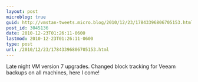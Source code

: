 ```yaml
---
layout: post
microblog: true
guid: http://vmstan-tweets.micro.blog/2010/12/23/17843396806705153.html
post_id: 3045136
date: 2010-12-23T01:26:11-0600
lastmod: 2010-12-23T01:26:11-0600
type: post
url: /2010/12/23/17843396806705153.html
---
```

Late night VM version 7 upgrades. Changed block tracking for Veeam backups on all machines, here I come!
